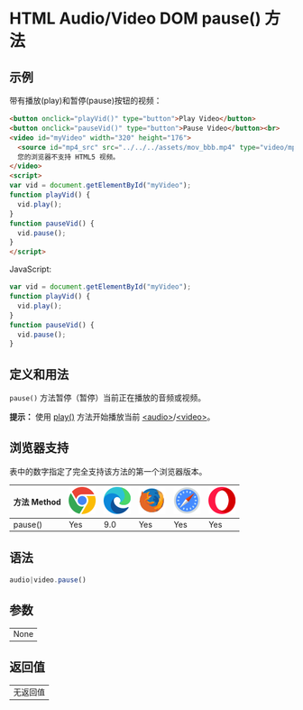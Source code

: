 HTML Audio/Video DOM pause() 方法
===

## 示例

带有播放(play)和暂停(pause)按钮的视频：

```html idoc:preview:iframe
<button onclick="playVid()" type="button">Play Video</button>
<button onclick="pauseVid()" type="button">Pause Video</button><br>
<video id="myVideo" width="320" height="176">
  <source id="mp4_src" src="../../../assets/mov_bbb.mp4" type="video/mp4">
  您的浏览器不支持 HTML5 视频。
</video>
<script> 
var vid = document.getElementById("myVideo"); 
function playVid() { 
  vid.play(); 
}
function pauseVid() { 
  vid.pause(); 
} 
</script>
```

JavaScript:

```js
var vid = document.getElementById("myVideo");
function playVid() {
  vid.play();
}
function pauseVid() {
  vid.pause();
}
```

## 定义和用法

`pause()` 方法暂停（暂停）当前正在播放的音频或视频。

**提示：** 使用 [play()](av_met_play.md) 方法开始播放当前 [\<audio>](../../../tags/audio.md)/[\<video>](../../../tags/video.md)。

## 浏览器支持

表中的数字指定了完全支持该方法的第一个浏览器版本。

| 方法 Method | ![chrome][1] | ![edge][2] | ![firefox][3] | ![safari][4] | ![opera][5] |
| -------- | --- | --- | --- | --- | --- |
| pause() | Yes | 9.0 | Yes | Yes | Yes |
<!--rehype:style=width: 100%; display: inline-table;-->

## 语法

```js
audio|video.pause()
```

## 参数

|      |
| ---- |
| None |
<!--rehype:style=width: 100%; display: inline-table;-->

## 返回值

|      |
| ---- |
| 无返回值 |
<!--rehype:style=width: 100%; display: inline-table;-->

[1]: ../../../assets/chrome.svg
[2]: ../../../assets/edge.svg
[3]: ../../../assets/firefox.svg
[4]: ../../../assets/safari.svg
[5]: ../../../assets/opera.svg
